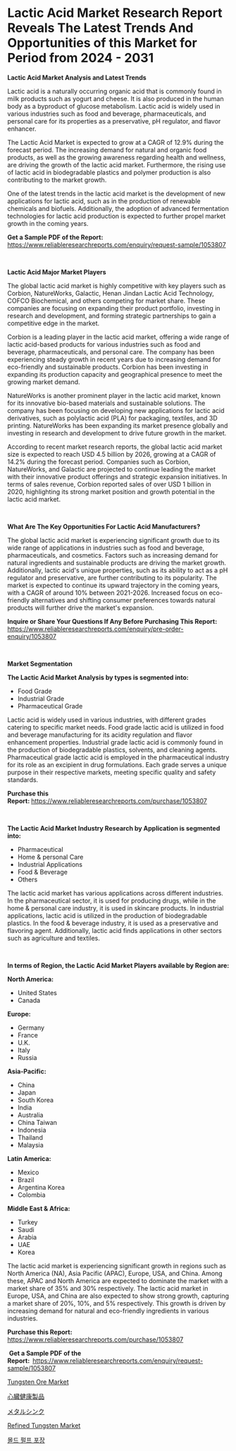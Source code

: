 <p><h1>Lactic Acid Market Research Report Reveals The Latest Trends And Opportunities of this Market for Period from 2024 - 2031</h1></p><p><strong>Lactic Acid Market Analysis and Latest Trends</strong></p>
<p><p>Lactic acid is a naturally occurring organic acid that is commonly found in milk products such as yogurt and cheese. It is also produced in the human body as a byproduct of glucose metabolism. Lactic acid is widely used in various industries such as food and beverage, pharmaceuticals, and personal care for its properties as a preservative, pH regulator, and flavor enhancer.</p><p>The Lactic Acid Market is expected to grow at a CAGR of 12.9% during the forecast period. The increasing demand for natural and organic food products, as well as the growing awareness regarding health and wellness, are driving the growth of the lactic acid market. Furthermore, the rising use of lactic acid in biodegradable plastics and polymer production is also contributing to the market growth.</p><p>One of the latest trends in the lactic acid market is the development of new applications for lactic acid, such as in the production of renewable chemicals and biofuels. Additionally, the adoption of advanced fermentation technologies for lactic acid production is expected to further propel market growth in the coming years.</p></p>
<p><strong>Get a Sample PDF of the Report:&nbsp;</strong> <a href="https://www.reliableresearchreports.com/enquiry/request-sample/1053807">https://www.reliableresearchreports.com/enquiry/request-sample/1053807</a></p>
<p>&nbsp;</p>
<p><strong>Lactic Acid Major Market Players</strong></p>
<p><p>The global lactic acid market is highly competitive with key players such as Corbion, NatureWorks, Galactic, Henan Jindan Lactic Acid Technology, COFCO Biochemical, and others competing for market share. These companies are focusing on expanding their product portfolio, investing in research and development, and forming strategic partnerships to gain a competitive edge in the market.</p><p>Corbion is a leading player in the lactic acid market, offering a wide range of lactic acid-based products for various industries such as food and beverage, pharmaceuticals, and personal care. The company has been experiencing steady growth in recent years due to increasing demand for eco-friendly and sustainable products. Corbion has been investing in expanding its production capacity and geographical presence to meet the growing market demand.</p><p>NatureWorks is another prominent player in the lactic acid market, known for its innovative bio-based materials and sustainable solutions. The company has been focusing on developing new applications for lactic acid derivatives, such as polylactic acid (PLA) for packaging, textiles, and 3D printing. NatureWorks has been expanding its market presence globally and investing in research and development to drive future growth in the market.</p><p>According to recent market research reports, the global lactic acid market size is expected to reach USD 4.5 billion by 2026, growing at a CAGR of 14.2% during the forecast period. Companies such as Corbion, NatureWorks, and Galactic are projected to continue leading the market with their innovative product offerings and strategic expansion initiatives. In terms of sales revenue, Corbion reported sales of over USD 1 billion in 2020, highlighting its strong market position and growth potential in the lactic acid market.</p></p>
<p>&nbsp;</p>
<p><strong>What Are The Key Opportunities For Lactic Acid Manufacturers?</strong></p>
<p><p>The global lactic acid market is experiencing significant growth due to its wide range of applications in industries such as food and beverage, pharmaceuticals, and cosmetics. Factors such as increasing demand for natural ingredients and sustainable products are driving the market growth. Additionally, lactic acid's unique properties, such as its ability to act as a pH regulator and preservative, are further contributing to its popularity. The market is expected to continue its upward trajectory in the coming years, with a CAGR of around 10% between 2021-2026. Increased focus on eco-friendly alternatives and shifting consumer preferences towards natural products will further drive the market's expansion.</p></p>
<p><strong>Inquire or Share Your Questions If Any Before Purchasing This Report:</strong> <a href="https://www.reliableresearchreports.com/enquiry/pre-order-enquiry/1053807">https://www.reliableresearchreports.com/enquiry/pre-order-enquiry/1053807</a></p>
<p>&nbsp;</p>
<p><strong>Market Segmentation</strong></p>
<p><strong>The Lactic Acid Market Analysis by types is segmented into:</strong></p>
<p><ul><li>Food Grade</li><li>Industrial Grade</li><li>Pharmaceutical Grade</li></ul></p>
<p><p>Lactic acid is widely used in various industries, with different grades catering to specific market needs. Food grade lactic acid is utilized in food and beverage manufacturing for its acidity regulation and flavor enhancement properties. Industrial grade lactic acid is commonly found in the production of biodegradable plastics, solvents, and cleaning agents. Pharmaceutical grade lactic acid is employed in the pharmaceutical industry for its role as an excipient in drug formulations. Each grade serves a unique purpose in their respective markets, meeting specific quality and safety standards.</p></p>
<p><strong>Purchase this Report:&nbsp;</strong><a href="https://www.reliableresearchreports.com/purchase/1053807">https://www.reliableresearchreports.com/purchase/1053807</a></p>
<p>&nbsp;</p>
<p><strong>The Lactic Acid Market Industry Research by Application is segmented into:</strong></p>
<p><ul><li>Pharmaceutical</li><li>Home & personal Care</li><li>Industrial Applications</li><li>Food & Beverage</li><li>Others</li></ul></p>
<p><p>The lactic acid market has various applications across different industries. In the pharmaceutical sector, it is used for producing drugs, while in the home & personal care industry, it is used in skincare products. In industrial applications, lactic acid is utilized in the production of biodegradable plastics. In the food & beverage industry, it is used as a preservative and flavoring agent. Additionally, lactic acid finds applications in other sectors such as agriculture and textiles.</p></p>
<p>&nbsp;</p>
<p><strong>In terms of Region, the Lactic Acid Market Players available by Region are:</strong></p>
<p>
    <p> <strong> North America: </strong>
        <ul>
            <li>United States</li>
            <li>Canada</li>
        </ul>
        </p> 
    <p> <strong> Europe: </strong>
        <ul>
            <li>Germany</li>
            <li>France</li>
            <li>U.K.</li>
            <li>Italy</li>
            <li>Russia</li>
        </ul>
        </p> 
    <p> <strong> Asia-Pacific: </strong>
        <ul>
            <li>China</li>
            <li>Japan</li>
            <li>South Korea</li>
            <li>India</li>
            <li>Australia</li>
            <li>China Taiwan</li>
            <li>Indonesia</li>
            <li>Thailand</li>
            <li>Malaysia</li>
        </ul>
        </p> 
    <p> <strong> Latin America: </strong>
        <ul>
            <li>Mexico</li>
            <li>Brazil</li>
            <li>Argentina Korea</li>
            <li>Colombia</li>
        </ul>
        </p> 
    <p> <strong> Middle East & Africa: </strong>
        <ul>
            <li>Turkey</li>
            <li>Saudi</li>
            <li>Arabia</li>
            <li>UAE</li>
            <li>Korea</li>
        </ul>
    </p>
    </p>
<p><p>The lactic acid market is experiencing significant growth in regions such as North America (NA), Asia Pacific (APAC), Europe, USA, and China. Among these, APAC and North America are expected to dominate the market with a market share of 35% and 30% respectively. The lactic acid market in Europe, USA, and China are also expected to show strong growth, capturing a market share of 20%, 10%, and 5% respectively. This growth is driven by increasing demand for natural and eco-friendly ingredients in various industries.</p></p>
<p><strong>Purchase this Report: </strong><a href="https://www.reliableresearchreports.com/purchase/1053807">https://www.reliableresearchreports.com/purchase/1053807</a></p>
<p>&nbsp;<strong>Get a Sample PDF of the Report:&nbsp;&nbsp;</strong><a href="https://www.reliableresearchreports.com/enquiry/request-sample/1053807">https://www.reliableresearchreports.com/enquiry/request-sample/1053807</a></p>
<p><strong></strong></p>
<p><p><a href="https://github.com/pjcfca/Market-Research-Report-List-1/blob/main/tungsten-ore-market.md">Tungsten Ore Market</a></p><p><a href="https://medium.com/@alyle7648/2024%E5%B9%B4%E3%81%8B%E3%82%892031%E5%B9%B4%E3%81%BE%E3%81%A7%E3%81%AE%E6%9C%9F%E9%96%93%E3%82%92%E4%BA%88%E6%B8%AC%E3%81%97%E3%81%9F%E5%BF%83%E8%87%93%E5%81%A5%E5%BA%B7%E8%A3%BD%E5%93%81%E5%B8%82%E5%A0%B4%E5%88%86%E6%9E%90%E3%81%A8%E8%A6%8F%E6%A8%A1%E4%BA%88%E6%B8%AC-11c21da96bf3">心臓健康製品</a></p><p><a href="https://medium.com/@saigekulas/%E9%87%91%E5%B1%9E%E3%82%B7%E3%83%B3%E3%82%AF%E5%B8%82%E5%A0%B4%E3%81%AE%E8%A6%8F%E6%A8%A1%E3%81%A8%E5%B8%82%E5%A0%B4%E5%8B%95%E5%90%91-%E5%AE%8C%E5%85%A8%E3%81%AA%E7%94%A3%E6%A5%AD%E6%A6%82%E8%A6%81-2024%E5%B9%B4%E3%81%8B%E3%82%892031%E5%B9%B4%E3%81%BE%E3%81%A7-2ce50bcfdae5">メタルシンク</a></p><p><a href="https://github.com/wusalecollins540tpqoz/Market-Research-Report-List-1/blob/main/refined-tungsten-market.md">Refined Tungsten Market</a></p><p><a href="https://medium.com/@waynewood21/%EC%84%B1%ED%98%95-%ED%8E%84%ED%94%84-%ED%8F%AC%EC%9E%A5-%EC%8B%9C%EC%9E%A5-%EC%8B%9C%EC%9E%A5-%EC%A0%90%EC%9C%A0%EC%9C%A8-%EC%8B%9C%EC%9E%A5-%EB%8F%99%ED%96%A5-%EB%B0%8F-%EB%AF%B8%EB%9E%98-%EC%84%B1%EC%9E%A5-%ED%83%90%EA%B5%AC-2887d7d1cf31">몰드 펄프 포장</a></p></p>